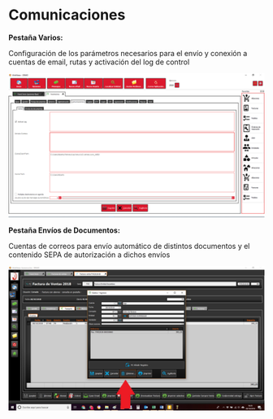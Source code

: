 # Comunicaciones

**Pestaña Varios:**

Configuración de los parámetros necesarios para el envío y conexión a cuentas de email, rutas y activación del log de control

![](../../../.gitbook/assets/image%20%28367%29.png)

**Pestaña Envíos de Documentos:**

Cuentas de correos para envío automático de distintos documentos y el contenido SEPA de autorización a dichos envíos

![](../../../.gitbook/assets/image%20%28212%29.png)

